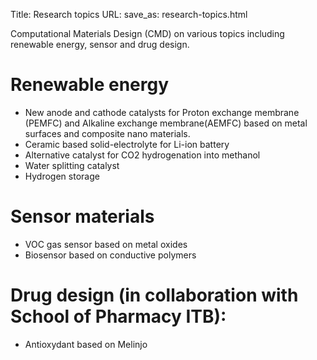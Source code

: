 Title: Research topics
URL:
save_as: research-topics.html

Computational Materials Design (CMD) on various topics including renewable energy, sensor and drug design.

# Renewable energy

- New anode and cathode catalysts for Proton exchange membrane (PEMFC) and
  Alkaline exchange membrane(AEMFC) based on metal surfaces and composite nano materials.
- Ceramic based solid-electrolyte for Li-ion battery
- Alternative catalyst for CO2 hydrogenation into methanol
- Water splitting catalyst
- Hydrogen storage

# Sensor materials
- VOC gas sensor based on metal oxides
- Biosensor based on conductive polymers


# Drug design </strong>(in collaboration with School of Pharmacy ITB):

- Antioxydant based on Melinjo

